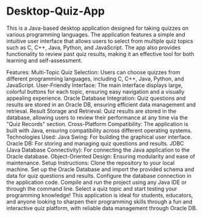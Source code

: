 # Desktop-Quiz-App
This is a Java-based desktop application designed for taking quizzes on various programming languages. The application features a simple and intuitive user interface that allows users to select from multiple quiz topics such as C, C++, Java, Python, and JavaScript. The app also provides functionality to review past quiz results, making it an effective tool for both learning and self-assessment.

Features:
Multi-Topic Quiz Selection: Users can choose quizzes from different programming languages, including C, C++, Java, Python, and JavaScript.
User-Friendly Interface: The main interface displays large, colorful buttons for each topic, ensuring easy navigation and a visually appealing experience.
Oracle Database Integration: Quiz questions and results are stored in an Oracle DB, ensuring efficient data management and retrieval.
Result Storage and Retrieval: Quiz results are stored in the database, allowing users to review their performance at any time via the "Quiz Records" section.
Cross-Platform Compatibility: The application is built with Java, ensuring compatibility across different operating systems.
Technologies Used:
Java Swing: For building the graphical user interface.
Oracle DB: For storing and managing quiz questions and results.
JDBC (Java Database Connectivity): For connecting the Java application to the Oracle database.
Object-Oriented Design: Ensuring modularity and ease of maintenance.
Setup Instructions:
Clone the repository to your local machine.
Set up the Oracle Database and import the provided schema and data for quiz questions and results.
Configure the database connection in the application code.
Compile and run the project using any Java IDE or through the command line.
Select a quiz topic and start testing your programming knowledge!
This application is ideal for students, educators, and anyone looking to sharpen their programming skills through a fun and interactive quiz platform, with reliable data management through Oracle DB.
